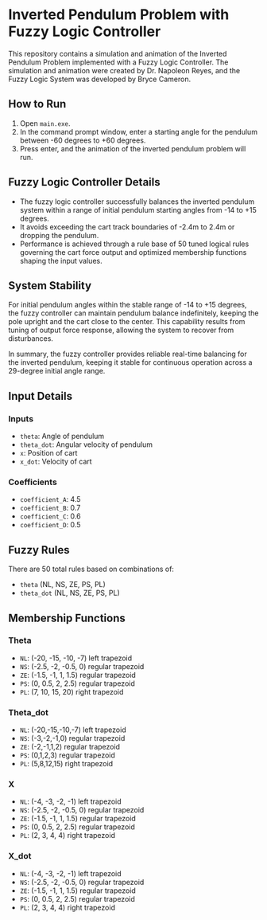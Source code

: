 # Inverted Pendulum Problem with Fuzzy Logic Controller

This repository contains a simulation and animation of the Inverted Pendulum Problem implemented with a Fuzzy Logic Controller. The simulation and animation were created by Dr. Napoleon Reyes, and the Fuzzy Logic System was developed by Bryce Cameron.

## How to Run

1. Open `main.exe`.
2. In the command prompt window, enter a starting angle for the pendulum between -60 degrees to +60 degrees.
3. Press enter, and the animation of the inverted pendulum problem will run.

## Fuzzy Logic Controller Details

- The fuzzy logic controller successfully balances the inverted pendulum system within a range of initial pendulum starting angles from -14 to +15 degrees.
- It avoids exceeding the cart track boundaries of -2.4m to 2.4m or dropping the pendulum.
- Performance is achieved through a rule base of 50 tuned logical rules governing the cart force output and optimized membership functions shaping the input values.

## System Stability

For initial pendulum angles within the stable range of -14 to +15 degrees, the fuzzy controller can maintain pendulum balance indefinitely, keeping the pole upright and the cart close to the center. This capability results from tuning of output force response, allowing the system to recover from disturbances.

In summary, the fuzzy controller provides reliable real-time balancing for the inverted pendulum, keeping it stable for continuous operation across a 29-degree initial angle range.

## Input Details

### Inputs

- `theta`: Angle of pendulum
- `theta_dot`: Angular velocity of pendulum
- `x`: Position of cart
- `x_dot`: Velocity of cart

### Coefficients

- `coefficient_A`: 4.5
- `coefficient_B`: 0.7
- `coefficient_C`: 0.6
- `coefficient_D`: 0.5

## Fuzzy Rules

There are 50 total rules based on combinations of:

- `theta` (NL, NS, ZE, PS, PL)
- `theta_dot` (NL, NS, ZE, PS, PL)

## Membership Functions

### Theta

- `NL`: (-20, -15, -10, -7) left trapezoid
- `NS`: (-2.5, -2, -0.5, 0) regular trapezoid
- `ZE`: (-1.5, -1, 1, 1.5) regular trapezoid
- `PS`: (0, 0.5, 2, 2.5) regular trapezoid
- `PL`: (7, 10, 15, 20) right trapezoid

### Theta_dot

- `NL`: (-20,-15,-10,-7) left trapezoid
- `NS`: (-3,-2,-1,0) regular trapezoid
- `ZE`: (-2,-1,1,2) regular trapezoid
- `PS`: (0,1,2,3) regular trapezoid
- `PL`: (5,8,12,15) right trapezoid

### X

- `NL`: (-4, -3, -2, -1) left trapezoid
- `NS`: (-2.5, -2, -0.5, 0) regular trapezoid
- `ZE`: (-1.5, -1, 1, 1.5) regular trapezoid
- `PS`: (0, 0.5, 2, 2.5) regular trapezoid
- `PL`: (2, 3, 4, 4) right trapezoid

### X_dot

- `NL`: (-4, -3, -2, -1) left trapezoid
- `NS`: (-2.5, -2, -0.5, 0) regular trapezoid
- `ZE`: (-1.5, -1, 1, 1.5) regular trapezoid
- `PS`: (0, 0.5, 2, 2.5) regular trapezoid
- `PL`: (2, 3, 4, 4) right trapezoid
